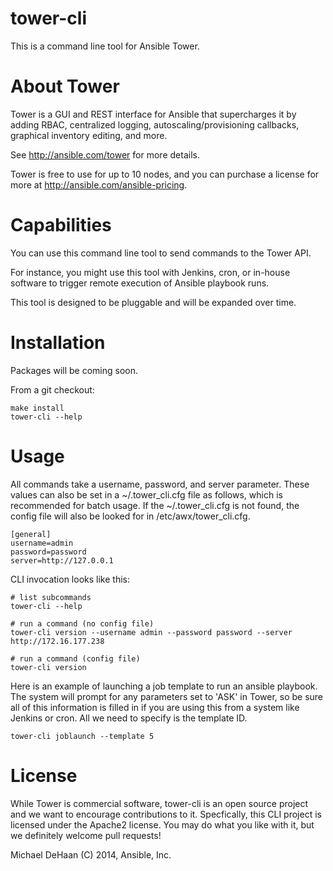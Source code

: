 tower-cli
=======

This is a command line tool for Ansible Tower.  

About Tower
=========

Tower is a GUI and REST interface for Ansible that supercharges it by adding RBAC,
centralized logging, autoscaling/provisioning callbacks, graphical inventory
editing, and more.

See http://ansible.com/tower for more details.  

Tower is free to use for up to 10 nodes, and you can purchase a license for more at http://ansible.com/ansible-pricing.

Capabilities
============

You can use this command line tool to send commands to the Tower API.

For instance, you might use this tool with Jenkins, cron, or in-house software to trigger remote execution of Ansible playbook runs.

This tool is designed to be pluggable and will be expanded over time.

Installation
============

Packages will be coming soon.

From a git checkout:
  
    make install
    tower-cli --help

Usage
=====

All commands take a username, password, and server parameter.  These values
can also be set in a ~/.tower_cli.cfg file as follows, which is recommended for
batch usage.  If the ~/.tower_cli.cfg is not found, the config file will also
be looked for in /etc/awx/tower_cli.cfg.

    [general]
    username=admin
    password=password
    server=http://127.0.0.1

CLI invocation looks like this:

    # list subcommands
    tower-cli --help
    
    # run a command (no config file)
    tower-cli version --username admin --password password --server http://172.16.177.238
  
    # run a command (config file)
    tower-cli version

Here is an example of launching a job template to run an ansible playbook. The system will prompt for any parameters
set to 'ASK' in Tower, so be sure all of this information is filled in if you are using this
from a system like Jenkins or cron.  All we need to specify is the template ID.

    tower-cli joblaunch --template 5

License
=======

While Tower is commercial software, tower-cli is an open source project and we want
to encourage contributions to it.  Specfically, this CLI project is licensed under the
Apache2 license.  You may do what you like with it, but we definitely welcome
pull requests!

Michael DeHaan
(C) 2014, Ansible, Inc.


